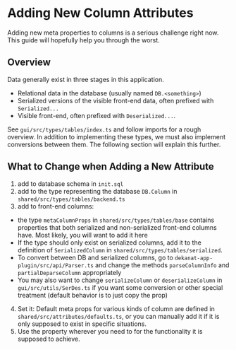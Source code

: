 # Adding New Column Attributes

Adding new meta properties to columns is a serious challenge right now. This
guide will hopefully help you through the worst.

## Overview

Data generally exist in three stages in this application.

-   Relational data in the database (usually named `DB.<something>`)
-   Serialized versions of the visible front-end data, often prefixed
    with `Serialized...`
-   Visible front-end, often prefixed with `Deserialized...`.

See `gui/src/types/tables/index.ts` and follow imports for a rough overview.
In addition to implementing these types, we must also implement conversions
between them. The following section will explain this further.

## What to Change when Adding a New Attribute

1. add to database schema in `init.sql`
2. add to the type representing the database `DB.Column` in
   `shared/src/types/tables/backend.ts`
3. add to front-end columns:

-   the type `metaColumnProps` in `shared/src/types/tables/base`
    contains properties that both serialized and non-serialized front-end
    columns have. Most likely, you will want to add it here
-   If the type should only exist on serialized columns, add it to the
    definition of `SerializedColumn` in
    `shared/src/types/tables/serialized`.
-   To convert between DB and serialized columns, go to
    `dekanat-app-plugin/src/api/Parser.ts` and change the
    methods `parseColumnInfo` and `partialDeparseColumn` appropriately
-   You may also want to change `serializeColumn` or `deserializeColumn`
    in `gui/src/utils/SerDes.ts` if you want some conversion or other
    special treatment (default behavior is to just copy the prop)

4. Set it: Default meta props for various kinds of column are defined in
   `shared/src/attributes/defaults.ts`, or you can manually add it if
   it is only supposed to exist in specific situations.
5. Use the property wherever you need to for the functionality it is
   supposed to achieve.

